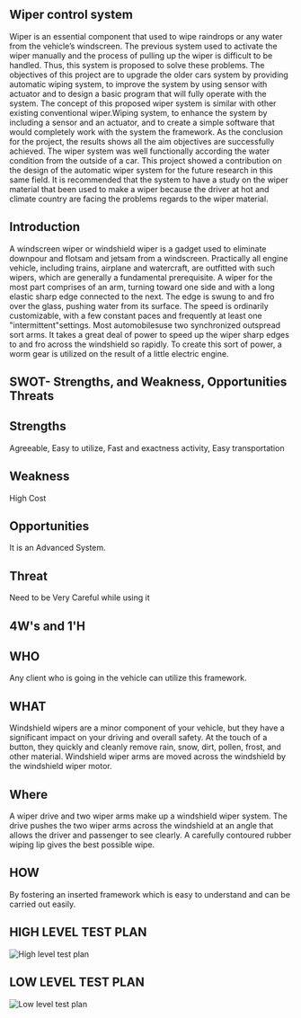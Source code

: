 ## Wiper control system
Wiper is an essential component that used to wipe raindrops or any water from the vehicle’s windscreen. The previous system used to activate the wiper manually and the process of pulling up the wiper is difficult to be handled. Thus, this system is proposed to solve these problems. The objectives of this project are to upgrade the older cars system by providing automatic wiping system, to improve the system by using sensor with actuator and to design a basic program that will fully operate with the system. The concept of this proposed wiper system is similar with other existing conventional wiper.Wiping system, to enhance the system by including a sensor and an actuator, and to create a simple software that would completely work with the system the framework. As the conclusion for the project, the results shows all the aim objectives are successfully achieved. The wiper system was well functionally according the water condition from the outside of a car. This project showed a contribution on the design of the automatic wiper system for the future research in this same field. It is recommended that the system to have a study on the wiper material that been used to make a wiper because the driver at hot and climate country are facing the problems regards to the wiper material.
## Introduction
A windscreen wiper or windshield wiper is a gadget used to eliminate downpour and flotsam and jetsam from a windscreen. Practically all engine vehicle, including trains, airplane and watercraft, are outfitted with such wipers, which are generally a fundamental prerequisite. A wiper for the most part comprises of an arm, turning toward one side and with a long elastic sharp edge connected to the next. The edge is swung to and fro over the glass, pushing water from its surface. The speed is ordinarily customizable, with a few constant paces and frequently at least one "intermittent"settings. Most automobilesuse two synchronized outspread sort arms. It takes a great deal of power to speed up the wiper sharp edges to and fro across the windshield so rapidly. To create this sort of power, a worm gear is utilized on the result of a little electric engine.
## SWOT- Strengths, and Weakness, Opportunities Threats
## Strengths
Agreeable, Easy to utilize, Fast and exactness activity, Easy transportation
## Weakness
High Cost
## Opportunities
It is an Advanced System.
## Threat
Need to be Very Careful while using it
## 4W's and 1'H
## WHO
Any client who is going in the vehicle can utilize this framework.
## WHAT
Windshield wipers are a minor component of your vehicle, but they have a significant impact on your driving and overall safety. At the touch of a button, they quickly and cleanly remove rain, snow, dirt, pollen, frost, and other material. Windshield wiper arms are moved across the windshield by the windshield wiper motor.
## Where
A wiper drive and two wiper arms make up a windshield wiper system. The drive pushes the two wiper arms across the windshield at an angle that allows the driver and passenger to see clearly. A carefully contoured rubber wiping lip gives the best possible wipe.
## HOW
By fostering an inserted framework which is easy to understand and can be carried out easily.
## HIGH LEVEL TEST PLAN
![High level test plan](https://user-images.githubusercontent.com/101305374/168311872-79e420dd-92d4-4858-8a69-e1d4b43de6cc.png)
## LOW LEVEL TEST PLAN
![Low level test plan](https://user-images.githubusercontent.com/101305374/168311934-8a5263a9-b361-43dc-813c-c1e5a84bae06.png)

